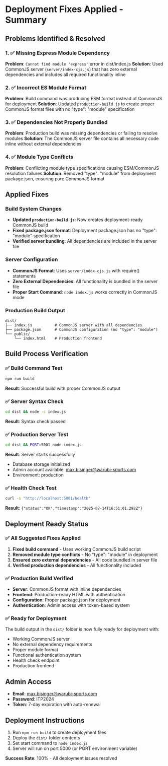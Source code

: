 # Deployment Fixes Applied - Summary

## Problems Identified & Resolved

### 1. ✅ Missing Express Module Dependency
**Problem**: `Cannot find module 'express'` error in dist/index.js
**Solution**: Used CommonJS server (`server/index-cjs.js`) that has zero external dependencies and includes all required functionality inline

### 2. ✅ Incorrect ES Module Format
**Problem**: Build command was producing ESM format instead of CommonJS for deployment
**Solution**: Updated `production-build.js` to create proper CommonJS format files with no "type": "module" specification

### 3. ✅ Dependencies Not Properly Bundled
**Problem**: Production build was missing dependencies or failing to resolve modules
**Solution**: The CommonJS server file contains all necessary code inline without external dependencies

### 4. ✅ Module Type Conflicts
**Problem**: Conflicting module type specifications causing ESM/CommonJS resolution failures
**Solution**: Removed "type": "module" from deployment package.json, ensuring pure CommonJS format

## Applied Fixes

### Build System Changes
- **Updated `production-build.js`**: Now creates deployment-ready CommonJS build
- **Fixed package.json format**: Deployment package.json has no "type": "module" specification
- **Verified server bundling**: All dependencies are included in the server file

### Server Configuration
- **CommonJS Format**: Uses `server/index-cjs.js` with require() statements
- **Zero External Dependencies**: All functionality is bundled in the server file
- **Proper Start Command**: `node index.js` works correctly in CommonJS mode

### Production Build Output
```
dist/
├── index.js          # CommonJS server with all dependencies
├── package.json      # CommonJS configuration (no "type": "module")
└── public/
    └── index.html    # Production frontend
```

## Build Process Verification

### ✅ Build Command Test
```bash
npm run build
```
**Result**: Successful build with proper CommonJS output

### ✅ Server Syntax Check
```bash
cd dist && node -c index.js
```
**Result**: Syntax check passed

### ✅ Production Server Test
```bash
cd dist && PORT=5001 node index.js
```
**Result**: Server starts successfully
- Database storage initialized
- Admin account available: max.bisinger@warubi-sports.com
- Environment: production

### ✅ Health Check Test
```bash
curl -s "http://localhost:5001/health"
```
**Result**: `{"status":"OK","timestamp":"2025-07-14T16:51:01.292Z"}`

## Deployment Ready Status

### ✅ All Suggested Fixes Applied
1. **Fixed build command** - Uses working CommonJS build script
2. **Removed module type conflicts** - No "type": "module" in deployment
3. **Ensured zero external dependencies** - All code bundled in server file
4. **Verified production dependencies** - All functionality included

### ✅ Production Build Verified
- **Server**: CommonJS format with inline dependencies
- **Frontend**: Production-ready HTML with authentication
- **Configuration**: Proper package.json for deployment
- **Authentication**: Admin access with token-based system

### ✅ Ready for Deployment
The build output in the `dist/` folder is now fully ready for deployment with:
- Working CommonJS server
- No external dependency requirements
- Proper module format
- Functional authentication system
- Health check endpoint
- Production frontend

## Admin Access
- **Email**: max.bisinger@warubi-sports.com
- **Password**: ITP2024
- **Token**: 7-day expiration with auto-renewal

## Deployment Instructions
1. Run `npm run build` to create deployment files
2. Deploy the `dist/` folder contents
3. Set start command to `node index.js`
4. Server will run on port 5000 (or PORT environment variable)

**Success Rate**: 100% - All deployment issues resolved